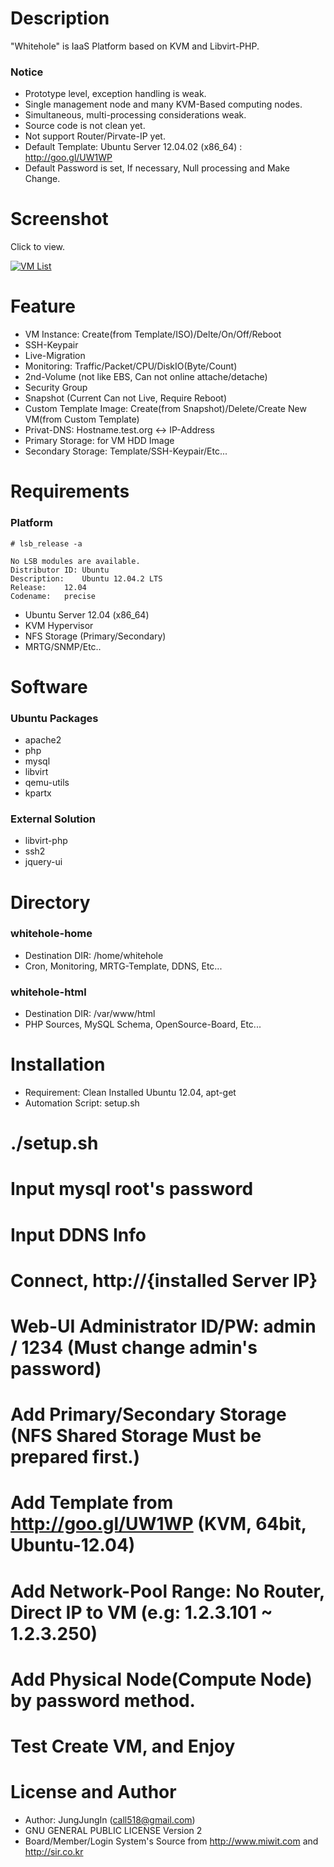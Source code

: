 Description
===========

"Whitehole" is IaaS Platform based on KVM and Libvirt-PHP.

### Notice

* Prototype level, exception handling is weak.
* Single management node and many KVM-Based computing nodes.
* Simultaneous, multi-processing considerations weak.
* Source code is not clean yet.
* Not support Router/Pirvate-IP yet.
* Default Template: Ubuntu Server 12.04.02 (x86_64) : http://goo.gl/UW1WP
* Default Password is set, If necessary, Null processing and Make Change.

Screenshot
==========

Click to view.

[![VM List](https://raw.github.com/call518/whitehole/master/screenshot/screenshot-whitehole-1.PNG)](https://raw.github.com/call518/whitehole/master/screenshot/screenshot-whitehole-1.PNG)

Feature
=======

* VM Instance: Create(from Template/ISO)/Delte/On/Off/Reboot
* SSH-Keypair
* Live-Migration
* Monitoring: Traffic/Packet/CPU/DiskIO(Byte/Count)
* 2nd-Volume (not like EBS, Can not online attache/detache)
* Security Group
* Snapshot (Current Can not Live, Require Reboot)
* Custom Template Image: Create(from Snapshot)/Delete/Create New VM(from Custom Template)
* Privat-DNS: Hostname.test.org <-> IP-Address
* Primary Storage: for VM HDD Image
* Secondary Storage: Template/SSH-Keypair/Etc...


Requirements
============

### Platform

	# lsb_release -a

	No LSB modules are available.
	Distributor ID:	Ubuntu
	Description:	Ubuntu 12.04.2 LTS
	Release:	12.04
	Codename:	precise

* Ubuntu Server 12.04 (x86_64)
* KVM Hypervisor
* NFS Storage (Primary/Secondary)
* MRTG/SNMP/Etc..

Software
========

### Ubuntu Packages

* apache2
* php
* mysql
* libvirt
* qemu-utils
* kpartx

### External Solution

* libvirt-php
* ssh2
* jquery-ui

Directory
=========

### whitehole-home

- Destination DIR: /home/whitehole
- Cron, Monitoring, MRTG-Template, DDNS, Etc...

### whitehole-html

- Destination DIR: /var/www/html
- PHP Sources, MySQL Schema, OpenSource-Board, Etc...

Installation
============

- Requirement: Clean Installed Ubuntu 12.04, apt-get
- Automation Script: setup.sh

# ./setup.sh
# Input mysql root's password
# Input DDNS Info
# Connect, http://{installed Server IP}
# Web-UI Administrator ID/PW: admin / 1234 (Must change admin's password)
# Add Primary/Secondary Storage (NFS Shared Storage Must be prepared first.)
# Add Template from http://goo.gl/UW1WP (KVM, 64bit, Ubuntu-12.04)
# Add Network-Pool Range: No Router, Direct IP to VM (e.g: 1.2.3.101 ~ 1.2.3.250)
# Add Physical Node(Compute Node) by password method.
# Test Create VM, and Enjoy

License and Author
==================

- Author: JungJungIn (<call518@gmail.com>)
- GNU GENERAL PUBLIC LICENSE Version 2
- Board/Member/Login System's Source from http://www.miwit.com and http://sir.co.kr
